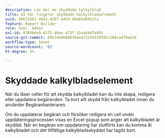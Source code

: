 ```yaml
---
description: Läs mer om skyddade kalkylblad.
title: Så här fungerar skyddade kalkylbladselement
uuid: 4b632862-4943-4567-a458-46a6548952fa
feature: Report Builder
role: User, Admin
exl-id: 8783b6e9-82f5-4bee-a73f-31ea64d7e955
source-git-commit: 66b7de0b008364e47253d319785c204ca479ab26
workflow-type: tm+mt
source-wordcount: '85'
ht-degree: 3%

---
```


# Skyddade kalkylbladselement

När du låser celler för att skydda kalkylbladet kan du inte skapa, redigera eller uppdatera begäranden. Ta bort allt skydd från kalkylbladet innan du använder Begäranhanteraren.

Om du uppdaterar begäran och försöker redigera en cell under uppdateringsprocessen visas en Excel-popup som anger att kalkylbladet är skyddat. När en begäran om uppdatering har slutförts kan du komma åt kalkylbladet och det tillfälliga kalkylbladsskyddet har tagits bort.
